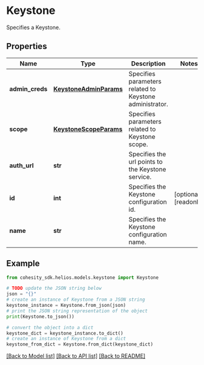 # Keystone

Specifies a Keystone.

## Properties

Name | Type | Description | Notes
------------ | ------------- | ------------- | -------------
**admin_creds** | [**KeystoneAdminParams**](KeystoneAdminParams.md) | Specifies parameters related to Keystone administrator. | 
**scope** | [**KeystoneScopeParams**](KeystoneScopeParams.md) | Specifies parameters related to Keystone scope. | 
**auth_url** | **str** | Specifies the url points to the Keystone service. | 
**id** | **int** | Specifies the Keystone configuration id. | [optional] [readonly] 
**name** | **str** | Specifies the Keystone configuration name. | 

## Example

```python
from cohesity_sdk.helios.models.keystone import Keystone

# TODO update the JSON string below
json = "{}"
# create an instance of Keystone from a JSON string
keystone_instance = Keystone.from_json(json)
# print the JSON string representation of the object
print(Keystone.to_json())

# convert the object into a dict
keystone_dict = keystone_instance.to_dict()
# create an instance of Keystone from a dict
keystone_from_dict = Keystone.from_dict(keystone_dict)
```
[[Back to Model list]](../README.md#documentation-for-models) [[Back to API list]](../README.md#documentation-for-api-endpoints) [[Back to README]](../README.md)


